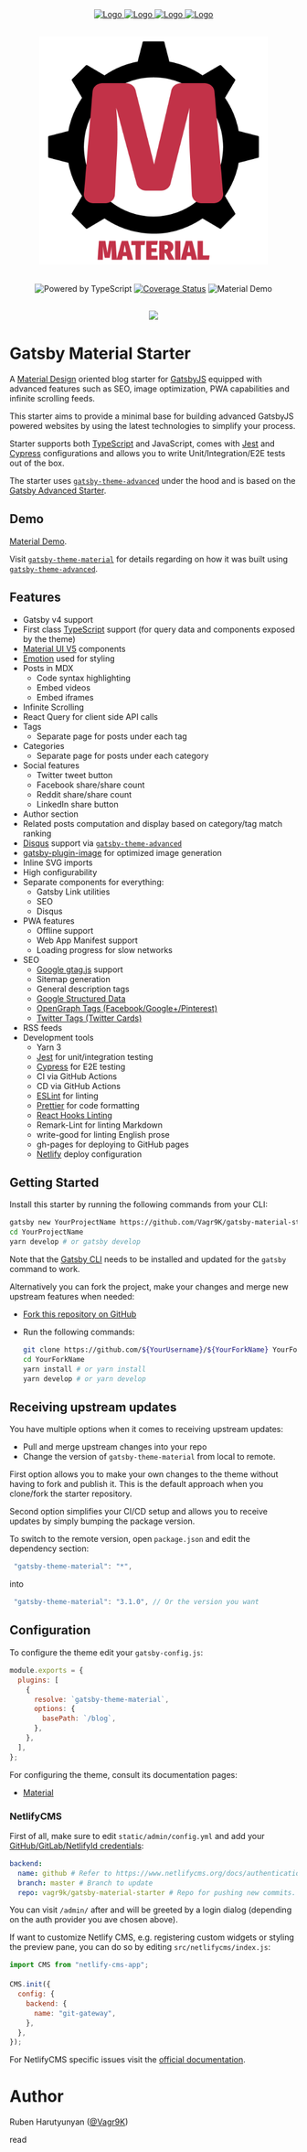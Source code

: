 <div align="center" style="margin-bottom:30px">
    <a href='https://github.com/vagr9k/gatsby-material-starter/blob/master/LICENSE'>
    <img src="https://img.shields.io/github/license/vagr9k/gatsby-material-starter.svg" alt="Logo" />
    </a>
    <a href='https://github.com/vagr9k/gatsby-material-starter'>
    <img src="https://img.shields.io/github/v/tag/Vagr9K/gatsby-material-starter" alt="Logo" />
    </a>
        <a href='https://github.com/vagr9k/gatsby-material-starter/stargazers'>
    <img src="https://img.shields.io/github/stars/Vagr9K/gatsby-material-starter" alt="Logo" />
    </a>
        <a href="https://twitter.com/intent/tweet?text=A%20cool%20%40gatsbyjs%20starter%3A&url=https%3A%2F%2Fgithub.com%2FVagr9K%2Fgatsby-material-starter">
    <img src="https://img.shields.io/twitter/url/https/github.com/vagr9k/gatsby-material-starter.svg?style=social" alt="Logo" />
    </a>
</div>

<div align="center"  style="margin-bottom:30px">
    <img src="docs/logos/logo.png" alt="Logo" width='400px' height='400px'/>
</div>
<div align="center"  style="margin-bottom:30px">
<img src="https://badgen.net/badge/Built With/TypeScript/blue" alt="Powered by TypeScript" />
<a href='https://coveralls.io/github/Vagr9K/gatsby-material-starter?branch=master'><img src='https://coveralls.io/repos/github/Vagr9K/gatsby-material-starter/badge.svg?branch=master' alt='Coverage Status' /></a>
<img href="https://gatsby-theme-material.netlify.app/"><img src="https://api.netlify.com/api/v1/badges/3be71899-cdb2-4b37-a1d2-e48acde5a706/deploy-status" alt="Material Demo"/></a>
</div>


<div align="center"  style="margin-bottom:30px">
<img href="https://open.vscode.dev/vagr9k/gatsby-material-starter"><img src="https://open.vscode.dev/badges/open-in-vscode.svg"/></a>
</div>

# Gatsby Material Starter

A [Material Design](https://material.io/design) oriented blog starter for [GatsbyJS](https://github.com/gatsbyjs/gatsby/) equipped with advanced features such as SEO, image optimization, PWA capabilities and infinite scrolling feeds.

This starter aims to provide a minimal base for building advanced GatsbyJS powered websites by using the latest technologies to simplify your process.

Starter supports both [TypeScript](https://www.typescriptlang.org/) and JavaScript, comes with [Jest](https://jestjs.io/) and [Cypress](https://www.cypress.io/) configurations and allows you to write Unit/Integration/E2E tests out of the box.

The starter uses [`gatsby-theme-advanced`](https://www.npmjs.com/package/gatsby-theme-advanced) under the hood and is based on the [Gatsby Advanced Starter](https://github.com/Vagr9K/gatsby-advanced-starter).

## Demo

[Material Demo](https://gatsby-theme-material.netlify.app/).

Visit [`gatsby-theme-material`](https://github.com/Vagr9K/gatsby-material-starter/tree/master/themes/material) for details regarding on how it was built using [`gatsby-theme-advanced`](https://www.npmjs.com/package/gatsby-theme-advanced).

## Features

- Gatsby v4 support
- First class [TypeScript](https://www.typescriptlang.org/) support (for query data and components exposed by the theme)
- [Material UI V5](https://material-ui.com/) components
- [Emotion](https://emotion.sh/docs/introduction) used for styling
- Posts in MDX
  - Code syntax highlighting
  - Embed videos
  - Embed iframes
- Infinite Scrolling
- React Query for client side API calls
- Tags
  - Separate page for posts under each tag
- Categories
  - Separate page for posts under each category
- Social features
  - Twitter tweet button
  - Facebook share/share count
  - Reddit share/share count
  - LinkedIn share button
- Author section
- Related posts computation and display based on category/tag match ranking
- [Disqus](https://disqus.com/) support via [`gatsby-theme-advanced`](https://www.npmjs.com/package/gatsby-theme-advanced)
- [gatsby-plugin-image](https://www.gatsbyjs.com/plugins/gatsby-plugin-image/) for optimized image generation
- Inline SVG imports
- High configurability
- Separate components for everything:
  - Gatsby Link utilities
  - SEO
  - Disqus
- PWA features
  - Offline support
  - Web App Manifest support
  - Loading progress for slow networks
- SEO
  - [Google gtag.js](https://developers.google.com/gtagjs/) support
  - Sitemap generation
  - General description tags
  - [Google Structured Data](https://developers.google.com/search/docs/advanced/structured-data/intro-structured-data)
  - [OpenGraph Tags (Facebook/Google+/Pinterest)](https://ogp.me/)
  - [Twitter Tags (Twitter Cards)](https://developer.twitter.com/en/docs/tweets/optimize-with-cards/overview/markup)
- RSS feeds
- Development tools
  - Yarn 3
  - [Jest](https://jestjs.io/) for unit/integration testing
  - [Cypress](https://www.cypress.io/) for E2E testing
  - CI via GitHub Actions
  - CD via GitHub Actions
  - [ESLint](https://eslint.org/) for linting
  - [Prettier](https://prettier.io/) for code formatting
  - [React Hooks Linting](https://www.npmjs.com/package/eslint-plugin-react-hooks)
  - Remark-Lint for linting Markdown
  - write-good for linting English prose
  - gh-pages for deploying to GitHub pages
  - [Netlify](https://www.netlify.com/) deploy configuration

## Getting Started

Install this starter by running the following commands from your CLI:

```sh
gatsby new YourProjectName https://github.com/Vagr9K/gatsby-material-starter
cd YourProjectName
yarn develop # or gatsby develop
```

Note that the [Gatsby CLI](https://www.npmjs.com/package/gatsby-cli) needs to be installed and updated for the `gatsby` command to work.

Alternatively you can fork the project, make your changes and merge new upstream features when needed:

- [Fork this repository on GitHub](https://github.com/Vagr9K/gatsby-material-starter/fork)
- Run the following commands:

  ```sh
  git clone https://github.com/${YourUsername}/${YourForkName} YourForkName # Clone your fork
  cd YourForkName
  yarn install # or yarn install
  yarn develop # or yarn develop
  ```

## Receiving upstream updates

You have multiple options when it comes to receiving upstream updates:

- Pull and merge upstream changes into your repo
- Change the version of `gatsby-theme-material` from local to remote.

First option allows you to make your own changes to the theme without having to fork and publish it. This is the default approach when you clone/fork the starter repository.

Second option simplifies your CI/CD setup and allows you to receive updates by simply bumping the package version.

To switch to the remote version, open `package.json` and edit the dependency section:

```js
 "gatsby-theme-material": "*",
```

into

```js
 "gatsby-theme-material": "3.1.0", // Or the version you want
```

## Configuration

To configure the theme edit your `gatsby-config.js`:

```js
module.exports = {
  plugins: [
    {
      resolve: `gatsby-theme-material`,
      options: {
        basePath: `/blog`,
      },
    },
  ],
};
```

For configuring the theme, consult its documentation pages:

- [Material](themes/material/README.md)

### NetlifyCMS

First of all, make sure to edit `static/admin/config.yml` and add your [GitHub/GitLab/NetlifyId credentials](https://www.netlifycms.org/docs/authentication-backends/):

```yml
backend:
  name: github # Refer to https://www.netlifycms.org/docs/authentication-backends/ for auth backend list and instructions
  branch: master # Branch to update
  repo: vagr9k/gatsby-material-starter # Repo for pushing new commits. Make sure to replace with your repo!
```

You can visit `/admin/` after and will be greeted by a login dialog (depending on the auth provider you ave chosen above).

If want to customize Netlify CMS, e.g. registering custom widgets or styling the preview pane, you can do so by editing `src/netlifycms/index.js`:

```js
import CMS from "netlify-cms-app";

CMS.init({
  config: {
    backend: {
      name: "git-gateway",
    },
  },
});
```

For NetlifyCMS specific issues visit the [official documentation](https://www.netlifycms.org/docs/intro/).

# Author

Ruben Harutyunyan ([@Vagr9K](https://twitter.com/Vagr9K))

read